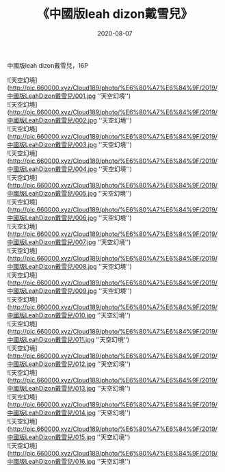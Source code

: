 ﻿---
layout: post
title:  《中國版leah dizon戴雪兒》
date:   2020-08-07
img: http://pic.660000.xyz/Cloud189/photo/%E6%80%A7%E6%84%9F/2019/中國版LeahDizon戴雪兒/000.jpg
categories: [美女, 性感, 泳衣]
---

中國版leah dizon戴雪兒，16P

![天空幻境](http://pic.660000.xyz/Cloud189/photo/%E6%80%A7%E6%84%9F/2019/中國版LeahDizon戴雪兒/001.jpg ''天空幻境'') <br>
![天空幻境](http://pic.660000.xyz/Cloud189/photo/%E6%80%A7%E6%84%9F/2019/中國版LeahDizon戴雪兒/002.jpg ''天空幻境'') <br>
![天空幻境](http://pic.660000.xyz/Cloud189/photo/%E6%80%A7%E6%84%9F/2019/中國版LeahDizon戴雪兒/003.jpg ''天空幻境'') <br>
![天空幻境](http://pic.660000.xyz/Cloud189/photo/%E6%80%A7%E6%84%9F/2019/中國版LeahDizon戴雪兒/004.jpg ''天空幻境'') <br>
![天空幻境](http://pic.660000.xyz/Cloud189/photo/%E6%80%A7%E6%84%9F/2019/中國版LeahDizon戴雪兒/005.jpg ''天空幻境'') <br>
![天空幻境](http://pic.660000.xyz/Cloud189/photo/%E6%80%A7%E6%84%9F/2019/中國版LeahDizon戴雪兒/006.jpg ''天空幻境'') <br>
![天空幻境](http://pic.660000.xyz/Cloud189/photo/%E6%80%A7%E6%84%9F/2019/中國版LeahDizon戴雪兒/007.jpg ''天空幻境'') <br>
![天空幻境](http://pic.660000.xyz/Cloud189/photo/%E6%80%A7%E6%84%9F/2019/中國版LeahDizon戴雪兒/008.jpg ''天空幻境'') <br>
![天空幻境](http://pic.660000.xyz/Cloud189/photo/%E6%80%A7%E6%84%9F/2019/中國版LeahDizon戴雪兒/009.jpg ''天空幻境'') <br>
![天空幻境](http://pic.660000.xyz/Cloud189/photo/%E6%80%A7%E6%84%9F/2019/中國版LeahDizon戴雪兒/010.jpg ''天空幻境'') <br>
![天空幻境](http://pic.660000.xyz/Cloud189/photo/%E6%80%A7%E6%84%9F/2019/中國版LeahDizon戴雪兒/011.jpg ''天空幻境'') <br>
![天空幻境](http://pic.660000.xyz/Cloud189/photo/%E6%80%A7%E6%84%9F/2019/中國版LeahDizon戴雪兒/012.jpg ''天空幻境'') <br>
![天空幻境](http://pic.660000.xyz/Cloud189/photo/%E6%80%A7%E6%84%9F/2019/中國版LeahDizon戴雪兒/013.jpg ''天空幻境'') <br>
![天空幻境](http://pic.660000.xyz/Cloud189/photo/%E6%80%A7%E6%84%9F/2019/中國版LeahDizon戴雪兒/014.jpg ''天空幻境'') <br>
![天空幻境](http://pic.660000.xyz/Cloud189/photo/%E6%80%A7%E6%84%9F/2019/中國版LeahDizon戴雪兒/015.jpg ''天空幻境'') <br>
![天空幻境](http://pic.660000.xyz/Cloud189/photo/%E6%80%A7%E6%84%9F/2019/中國版LeahDizon戴雪兒/016.jpg ''天空幻境'') <br>
